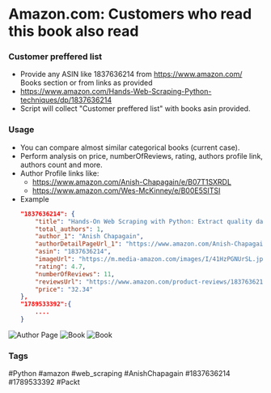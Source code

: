 # Amazon.com: Customers who read this book also read

### Customer preffered list
- Provide any ASIN like 1837636214 from https://www.amazon.com/ Books section or from links as provided
- https://www.amazon.com/Hands-Web-Scraping-Python-techniques/dp/1837636214 
- Script will collect "Customer preffered list" with books asin provided.

### Usage
- You can compare almost similar categorical books (current case).
- Perform analysis on price, numberOfReviews, rating, authors profile link, authors count and more.
- Author Profile links like:
    - https://www.amazon.com/Anish-Chapagain/e/B07T1SXRDL
    - https://www.amazon.com/Wes-McKinney/e/B00E5SITSI
- Example
    ```json
    "1837636214": {
        "title": "Hands-On Web Scraping with Python: Extract quality data from the web using effective Python techniques",
        "total_authors": 1,
        "author_1": "Anish Chapagain",
        "authorDetailPageUrl_1": "https://www.amazon.com/Anish-Chapagain/e/B07T1SXRDL",
        "asin": "1837636214",
        "imageUrl": "https://m.media-amazon.com/images/I/41HzPGNUrSL.jpg",
        "rating": 4.7,
        "numberOfReviews": 11,
        "reviewsUrl": "https://www.amazon.com/product-reviews/1837636214",
        "price": "32.34"
    },
    "1789533392":{
        ....
    }
    ```
![Author Page](https://www.amazon.com/Anish-Chapagain/e/B07T1SXRDL)
![Book](https://www.amazon.com/dp/1837636214)
![Book](https://www.amazon.com/dp/1789533392)

### Tags
#Python #amazon #web_scraping #AnishChapagain #1837636214 #1789533392 #Packt